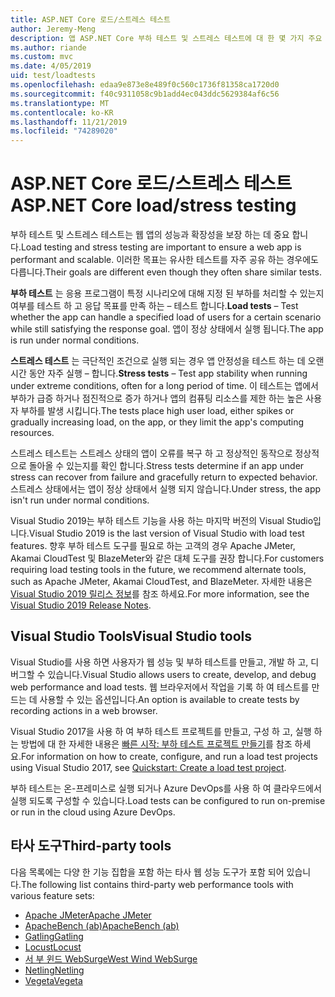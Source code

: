 ```yaml
---
title: ASP.NET Core 로드/스트레스 테스트
author: Jeremy-Meng
description: 앱 ASP.NET Core 부하 테스트 및 스트레스 테스트에 대 한 몇 가지 주요 도구 및 접근 방식을 알아보세요.
ms.author: riande
ms.custom: mvc
ms.date: 4/05/2019
uid: test/loadtests
ms.openlocfilehash: edaa9e873e8e489f0c560c1736f81358ca1720d0
ms.sourcegitcommit: f40c9311058c9b1add4ec043ddc5629384af6c56
ms.translationtype: MT
ms.contentlocale: ko-KR
ms.lasthandoff: 11/21/2019
ms.locfileid: "74289020"
---
```

# <a name="aspnet-core-loadstress-testing"></a><span data-ttu-id="d7c16-103">ASP.NET Core 로드/스트레스 테스트</span><span class="sxs-lookup"><span data-stu-id="d7c16-103">ASP.NET Core load/stress testing</span></span>

<span data-ttu-id="d7c16-104">부하 테스트 및 스트레스 테스트는 웹 앱의 성능과 확장성을 보장 하는 데 중요 합니다.</span><span class="sxs-lookup"><span data-stu-id="d7c16-104">Load testing and stress testing are important to ensure a web app is performant and scalable.</span></span> <span data-ttu-id="d7c16-105">이러한 목표는 유사한 테스트를 자주 공유 하는 경우에도 다릅니다.</span><span class="sxs-lookup"><span data-stu-id="d7c16-105">Their goals are different even though they often share similar tests.</span></span>

<span data-ttu-id="d7c16-106">**부하 테스트** 는 응용 프로그램이 특정 시나리오에 대해 지정 된 부하를 처리할 수 있는지 여부를 테스트 하 고 응답 목표를 만족 하는 &ndash; 테스트 합니다.</span><span class="sxs-lookup"><span data-stu-id="d7c16-106">**Load tests** &ndash; Test whether the app can handle a specified load of users for a certain scenario while still satisfying the response goal.</span></span> <span data-ttu-id="d7c16-107">앱이 정상 상태에서 실행 됩니다.</span><span class="sxs-lookup"><span data-stu-id="d7c16-107">The app is run under normal conditions.</span></span>

<span data-ttu-id="d7c16-108">**스트레스 테스트** 는 극단적인 조건으로 실행 되는 경우 앱 안정성을 테스트 하는 데 오랜 시간 동안 자주 실행 &ndash; 합니다.</span><span class="sxs-lookup"><span data-stu-id="d7c16-108">**Stress tests** &ndash; Test app stability when running under extreme conditions, often for a long period of time.</span></span> <span data-ttu-id="d7c16-109">이 테스트는 앱에서 부하가 급증 하거나 점진적으로 증가 하거나 앱의 컴퓨팅 리소스를 제한 하는 높은 사용자 부하를 발생 시킵니다.</span><span class="sxs-lookup"><span data-stu-id="d7c16-109">The tests place high user load, either spikes or gradually increasing load, on the app, or they limit the app's computing resources.</span></span>

<span data-ttu-id="d7c16-110">스트레스 테스트는 스트레스 상태의 앱이 오류를 복구 하 고 정상적인 동작으로 정상적으로 돌아올 수 있는지를 확인 합니다.</span><span class="sxs-lookup"><span data-stu-id="d7c16-110">Stress tests determine if an app under stress can recover from failure and gracefully return to expected behavior.</span></span> <span data-ttu-id="d7c16-111">스트레스 상태에서는 앱이 정상 상태에서 실행 되지 않습니다.</span><span class="sxs-lookup"><span data-stu-id="d7c16-111">Under stress, the app isn't run under normal conditions.</span></span>

<span data-ttu-id="d7c16-112">Visual Studio 2019는 부하 테스트 기능을 사용 하는 마지막 버전의 Visual Studio입니다.</span><span class="sxs-lookup"><span data-stu-id="d7c16-112">Visual Studio 2019 is the last version of Visual Studio with load test features.</span></span> <span data-ttu-id="d7c16-113">향후 부하 테스트 도구를 필요로 하는 고객의 경우 Apache JMeter, Akamai CloudTest 및 BlazeMeter와 같은 대체 도구를 권장 합니다.</span><span class="sxs-lookup"><span data-stu-id="d7c16-113">For customers requiring load testing tools in the future, we recommend alternate tools, such as Apache JMeter, Akamai CloudTest, and BlazeMeter.</span></span> <span data-ttu-id="d7c16-114">자세한 내용은 [Visual Studio 2019 릴리스 정보](/visualstudio/releases/2019/release-notes-v16.0#test-tools)를 참조 하세요.</span><span class="sxs-lookup"><span data-stu-id="d7c16-114">For more information, see the [Visual Studio 2019 Release Notes](/visualstudio/releases/2019/release-notes-v16.0#test-tools).</span></span>

## <a name="visual-studio-tools"></a><span data-ttu-id="d7c16-115">Visual Studio Tools</span><span class="sxs-lookup"><span data-stu-id="d7c16-115">Visual Studio tools</span></span>

<span data-ttu-id="d7c16-116">Visual Studio를 사용 하면 사용자가 웹 성능 및 부하 테스트를 만들고, 개발 하 고, 디버그할 수 있습니다.</span><span class="sxs-lookup"><span data-stu-id="d7c16-116">Visual Studio allows users to create, develop, and debug web performance and load tests.</span></span> <span data-ttu-id="d7c16-117">웹 브라우저에서 작업을 기록 하 여 테스트를 만드는 데 사용할 수 있는 옵션입니다.</span><span class="sxs-lookup"><span data-stu-id="d7c16-117">An option is available to create tests by recording actions in a web browser.</span></span>

<span data-ttu-id="d7c16-118">Visual Studio 2017을 사용 하 여 부하 테스트 프로젝트를 만들고, 구성 하 고, 실행 하는 방법에 대 한 자세한 내용은 [빠른 시작: 부하 테스트 프로젝트 만들기](/visualstudio/test/quickstart-create-a-load-test-project?view=vs-2017)를 참조 하세요.</span><span class="sxs-lookup"><span data-stu-id="d7c16-118">For information on how to create, configure, and run a load test projects using Visual Studio 2017, see [Quickstart: Create a load test project](/visualstudio/test/quickstart-create-a-load-test-project?view=vs-2017).</span></span>

<span data-ttu-id="d7c16-119">부하 테스트는 온-프레미스로 실행 되거나 Azure DevOps를 사용 하 여 클라우드에서 실행 되도록 구성할 수 있습니다.</span><span class="sxs-lookup"><span data-stu-id="d7c16-119">Load tests can be configured to run on-premise or run in the cloud using Azure DevOps.</span></span>

## <a name="third-party-tools"></a><span data-ttu-id="d7c16-120">타사 도구</span><span class="sxs-lookup"><span data-stu-id="d7c16-120">Third-party tools</span></span>

<span data-ttu-id="d7c16-121">다음 목록에는 다양 한 기능 집합을 포함 하는 타사 웹 성능 도구가 포함 되어 있습니다.</span><span class="sxs-lookup"><span data-stu-id="d7c16-121">The following list contains third-party web performance tools with various feature sets:</span></span>

* [<span data-ttu-id="d7c16-122">Apache JMeter</span><span class="sxs-lookup"><span data-stu-id="d7c16-122">Apache JMeter</span></span>](https://jmeter.apache.org/)
* [<span data-ttu-id="d7c16-123">ApacheBench (ab)</span><span class="sxs-lookup"><span data-stu-id="d7c16-123">ApacheBench (ab)</span></span>](https://httpd.apache.org/docs/2.4/programs/ab.html)
* [<span data-ttu-id="d7c16-124">Gatling</span><span class="sxs-lookup"><span data-stu-id="d7c16-124">Gatling</span></span>](https://gatling.io/)
* [<span data-ttu-id="d7c16-125">Locust</span><span class="sxs-lookup"><span data-stu-id="d7c16-125">Locust</span></span>](https://locust.io/)
* [<span data-ttu-id="d7c16-126">서 부 윈드 WebSurge</span><span class="sxs-lookup"><span data-stu-id="d7c16-126">West Wind WebSurge</span></span>](https://websurge.west-wind.com/)
* [<span data-ttu-id="d7c16-127">Netling</span><span class="sxs-lookup"><span data-stu-id="d7c16-127">Netling</span></span>](https://github.com/hallatore/Netling)
* [<span data-ttu-id="d7c16-128">Vegeta</span><span class="sxs-lookup"><span data-stu-id="d7c16-128">Vegeta</span></span>](https://github.com/tsenart/vegeta)
